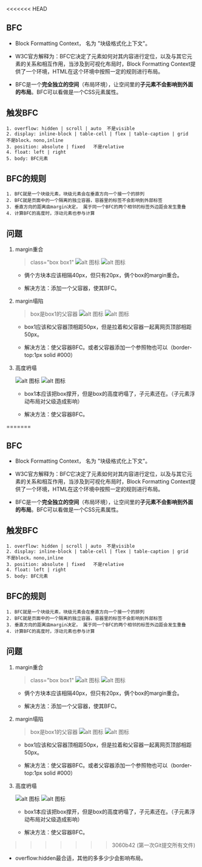 <<<<<<< HEAD
## BFC

- Block Formatting Context， 名为 "块级格式化上下文"。

- W3C官方解释为：BFC它决定了元素如何对其内容进行定位，以及与其它元素的关系和相互作用，当涉及到可视化布局时，Block Formatting Context提供了一个环境，HTML在这个环境中按照一定的规则进行布局。

- BFC是一个**完全独立的空间**（布局环境），让空间里的**子元素不会影响到外面的布局**。BFC可以看做是一个CSS元素属性。

## 触发BFC

    1. overflow: hidden | scroll | auto  不是visible
    2. display: inline-block | table-cell | flex | table-caption | grid  不是block，nono,inline
    3. position: absolute | fixed   不是relative
    4. float: left | right
    5. body: BFC元素
    



## BFC的规则

    1. BFC就是一个块级元素，块级元素会在垂直方向一个接一个的排列
    2. BFC就是页面中的一个隔离的独立容器，容器里的标签不会影响到外部标签
    3. 垂直方向的距离由margin决定， 属于同一个BFC的两个相邻的标签外边距会发生重叠
    4. 计算BFC的高度时，浮动元素也参与计算



## 问题


1. margin重合

    > class="box box1"
    ![alt 图标](./1.png)
    ![alt 图标](./2.png)

    - 俩个方块本应该相隔40px，但只有20px，俩个box的margin重合。

    - 解决方法：添加一个父容器，使其BFC。


2. margin塌陷

    > box是box1的父容器
    ![alt 图标](./3.png)
    ![alt 图标](./4.png)

    - box1应该和父容器顶相距50px，但是拉着和父容器一起离网页顶部相距50px。

    - 解决方法：使父容器BFC。或者父容器添加一个参照物也可以（border-top:1px solid #000）



3. 高度坍塌

    ![alt 图标](./5.png)
    ![alt 图标](./6.png)

    - box1本应该把box撑开，但是box的高度坍塌了，子元素还在。（子元素浮动布局对父级造成影响）

    - 解决方法：使父容器BFC。







=======
## BFC

- Block Formatting Context， 名为 "块级格式化上下文"。

- W3C官方解释为：BFC它决定了元素如何对其内容进行定位，以及与其它元素的关系和相互作用，当涉及到可视化布局时，Block Formatting Context提供了一个环境，HTML在这个环境中按照一定的规则进行布局。

- BFC是一个**完全独立的空间**（布局环境），让空间里的**子元素不会影响到外面的布局**。BFC可以看做是一个CSS元素属性。

## 触发BFC

    1. overflow: hidden | scroll | auto  不是visible
    2. display: inline-block | table-cell | flex | table-caption | grid  不是block，nono,inline
    3. position: absolute | fixed   不是relative
    4. float: left | right
    5. body: BFC元素
    



## BFC的规则

    1. BFC就是一个块级元素，块级元素会在垂直方向一个接一个的排列
    2. BFC就是页面中的一个隔离的独立容器，容器里的标签不会影响到外部标签
    3. 垂直方向的距离由margin决定， 属于同一个BFC的两个相邻的标签外边距会发生重叠
    4. 计算BFC的高度时，浮动元素也参与计算



## 问题


1. margin重合

    > class="box box1"
    ![alt 图标](./1.png)
    ![alt 图标](./2.png)

    - 俩个方块本应该相隔40px，但只有20px，俩个box的margin重合。

    - 解决方法：添加一个父容器，使其BFC。


2. margin塌陷

    > box是box1的父容器
    ![alt 图标](./3.png)
    ![alt 图标](./4.png)

    - box1应该和父容器顶相距50px，但是拉着和父容器一起离网页顶部相距50px。

    - 解决方法：使父容器BFC。或者父容器添加一个参照物也可以（border-top:1px solid #000）



3. 高度坍塌

    ![alt 图标](./5.png)
    ![alt 图标](./6.png)

    - box1本应该把box撑开，但是box的高度坍塌了，子元素还在。（子元素浮动布局对父级造成影响）

    - 解决方法：使父容器BFC。







>>>>>>> 3060b42 (第一次Git提交所有文件)
- overflow:hidden最合适，其他的多多少少会影响布局。